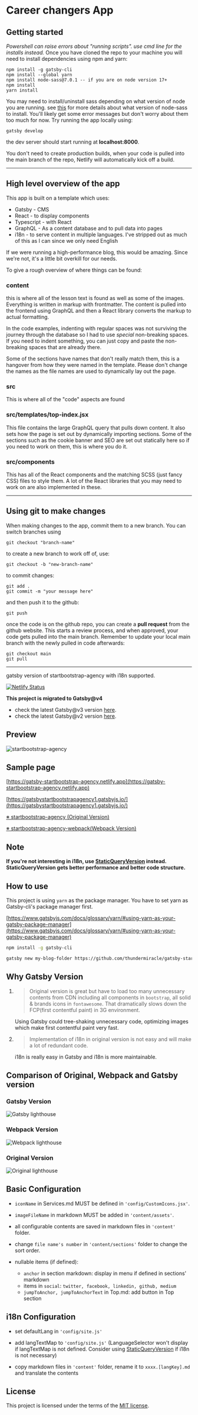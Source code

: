 # Career changers App

## Getting started

*Powershell can raise errors about "running scripts". use cmd line for the installs instead.*
Once you have cloned the repo to your machine you will need to install dependencies using npm and yarn:
```
npm install -g gatsby-cli
npm install --global yarn
npm install node-sass@7.0.1 -- if you are on node version 17+
npm install
yarn install
```

You may need to install/uninstall sass depending on what version of node you are running. see [this](https://www.npmjs.com/package/node-sass) for more details about what version of node-sass to install.
You'll likely get some error messages but don't worry about them too much for now. Try running the app locally using:
```
gatsby develop
```
the dev server should start running at **localhost:8000**.

You don't need to create production builds, when your code is pulled into the main branch of the repo, Netlify will automatically kick off a build.

***

## High level overview of the app
This app is built on a template which uses:
* Gatsby - CMS
* React - to display components
* Typescript - with React
* GraphQL - As a content database and to pull data into pages
* i18n - to serve content in multiple languages. I've stripped out as much of this as I can since we only need English

If we were running a high-performance blog, this would be amazing. Since we're not, it's a little bit overkill for our needs.

To give a rough overview of where things can be found:

### content
this is where all of the lesson text is found as well as some of the images. Everything is written in markup with frontmatter. The content is pulled into the frontend using GraphQL and then a React library converts the markup to actual formatting.

In the code examples, indenting with regular spaces was not surviving the journey through the database so I had to use *special* non-breaking spaces. If you need to indent something, you can just copy and paste the non-breaking spaces that are already there.

Some of the sections have names that don't really match them, this is a hangover from how they were named in the template. Please don't change the names as the file names are used to dynamically lay out the page.

### src
This is where all of the "code" aspects are found

### src/templates/top-index.jsx
This file contains the large GraphQL query that pulls down content. It also sets how the page is set out by dynamically importing sections. Some of the sections such as the cookie banner and SEO are set out statically here so if you need to work on them, this is where you do it.

### src/components
This has all of the React components and the matching SCSS (just fancy CSS) files to style them. A lot of the React libraries that you may need to work on are also implemented in these.


***

## Using git to make changes

When making changes to the app, commit them to a new branch. You can switch branches using

```
git checkout "branch-name"
```

to create a new branch to work off of, use:

```
git checkout -b "new-branch-name"
```

to commit changes:
```
git add .
git commit -m "your message here"
```

and then push it to the github:
```
git push
```

once the code is on the github repo, you can create a **pull request** from the github website. This starts a review process, and when approved, your code gets pulled into the main branch. Remember to update your local main branch with the newly pulled in code afterwards:

```
git checkout main
git pull
```

***

gatsby version of startbootstrap-agency with i18n supported.

[![Netlify Status](https://api.netlify.com/api/v1/badges/0a8bfd50-2bd5-43a6-bacd-51e5efc1f248/deploy-status)](https://app.netlify.com/sites/gatsby-startbootstrap-agency/deploys)

__This project is migrated to Gatsby@v4__
- check the latest Gatsby@v3 version [here](https://github.com/thundermiracle/gatsby-startbootstrap-agency/tree/gatsby-3).
- check the latest Gatsby@v2 version [here](https://github.com/thundermiracle/gatsby-startbootstrap-agency/tree/gatsby-2.0).

## Preview

![startbootstrap-agency](https://github.com/thundermiracle/gatsby-startbootstrap-agency/blob/screenshot/screenshot/startbootstrap-agency.png)

## Sample page

[https://gatsby-startbootstrap-agency.netlify.app](https://gatsby-startbootstrap-agency.netlify.app)

[https://gatsbystartbootstrapagency1.gatsbyjs.io/](https://gatsbystartbootstrapagency1.gatsbyjs.io/)

[※ startbootstrap-agency (Original Version)](https://github.com/BlackrockDigital/startbootstrap-agency)

[※ startbootstrap-agency-webpack(Webpack Version)](https://github.com/thundermiracle/startbootstrap-agency-webpack/)

## Note

__If you're not interesting in i18n, use [StaticQueryVersion](https://github.com/thundermiracle/gatsby-startbootstrap-agency/tree/StaticQueryVersion) instead. StaticQueryVersion gets better performance and better code structure.__

## How to use

This project is using `yarn` as the package manager. You have to set yarn as Gatsby-cli's package manager first.

[https://www.gatsbyjs.com/docs/glossary/yarn/#using-yarn-as-your-gatsby-package-manager](https://www.gatsbyjs.com/docs/glossary/yarn/#using-yarn-as-your-gatsby-package-manager)

```sh
npm install -g gatsby-cli

gatsby new my-blog-folder https://github.com/thundermiracle/gatsby-startbootstrap-agency
```

## Why Gatsby Version

1. > Original version is great but have to load too many unnecessary contents from CDN including all components in `bootstrap`, all solid & brands icons in `fontawesome`. That dramatically slows down the FCP(first contentful paint) in 3G environment.

    Using Gatsby could tree-shaking unnecessary code, optimizing images which make first contentful paint very fast.

1. > Implementation of i18n in original version is not easy and will make a lot of redundant code.

    i18n is really easy in Gatsby and i18n is more maintainable.

## Comparison of Original, Webpack and Gatsby version

### Gatsby Version

![Gatsby lighthouse](https://github.com/thundermiracle/gatsby-startbootstrap-agency/blob/screenshot/screenshot/lighthouse_gatsby.png)

### Webpack Version

![Webpack lighthouse](https://github.com/thundermiracle/gatsby-startbootstrap-agency/blob/screenshot/screenshot/lighthouse_webpack.png)

### Original Version

![Original lighthouse](https://github.com/thundermiracle/gatsby-startbootstrap-agency/blob/screenshot/screenshot/lighthouse_original.png)

## Basic Configuration

- `iconName` in Services.md MUST be defined in `'config/CustomIcons.jsx'`.

- `imageFileName` in markdown MUST be added in `'content/assets'`.

- all configurable contents are saved in markdown files in `'content'` folder.

- change `file name's number` in `'content/sections'` folder to change the sort order.

- nullable items (if defined):
  
  - `anchor` in section markdown: display in menu if defined in sections' markdown
  - items in `social`: `twitter, facebook, linkedin, github, medium`
  - `jumpToAnchor, jumpToAnchorText` in Top.md: add button in Top section

## i18n Configuration

- set defaultLang in `'config/site.js'`

- add langTextMap to `'config/site.js'` (LanguageSelector won't display if langTextMap is not defined. Consider using [StaticQueryVersion](#note) if i18n is not necessary)

- copy markdown files in `'content'` folder, rename it to `xxxx.[langKey].md` and translate the contents

## License

This project is licensed under the terms of the [MIT license](/LICENSE).
